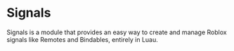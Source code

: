 # Signals
Signals is a module that provides an easy way to create and manage Roblox signals like Remotes and Bindables, entirely in Luau.

